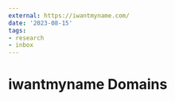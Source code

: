 ```yaml
---
external: https://iwantmyname.com/
date: '2023-08-15'
tags:
- research
- inbox
---
```


# iwantmyname Domains
